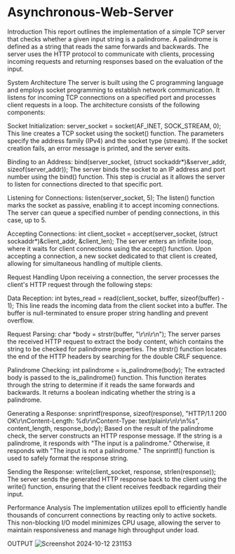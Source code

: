 # Asynchronous-Web-Server

Introduction
This report outlines the implementation of a simple TCP server that checks whether a given input string is a palindrome. A palindrome is defined as a string that reads the same forwards and backwards. The server uses the HTTP protocol to communicate with clients, processing incoming requests and returning responses based on the evaluation of the input.

System Architecture
The server is built using the C programming language and employs socket programming to establish network communication. It listens for incoming TCP connections on a specified port and processes client requests in a loop. The architecture consists of the following components:

Socket Initialization: server_socket = socket(AF_INET, SOCK_STREAM, 0); This line creates a TCP socket using the socket() function. The parameters specify the address family (IPv4) and the socket type (stream). If the socket creation fails, an error message is printed, and the server exits.

Binding to an Address: bind(server_socket, (struct sockaddr*)&server_addr, sizeof(server_addr)); The server binds the socket to an IP address and port number using the bind() function. This step is crucial as it allows the server to listen for connections directed to that specific port.

Listening for Connections: listen(server_socket, 5); The listen() function marks the socket as passive, enabling it to accept incoming connections. The server can queue a specified number of pending connections, in this case, up to 5.

Accepting Connections: int client_socket = accept(server_socket, (struct sockaddr*)&client_addr, &client_len); The server enters an infinite loop, where it waits for client connections using the accept() function. Upon accepting a connection, a new socket dedicated to that client is created, allowing for simultaneous handling of multiple clients.

Request Handling
Upon receiving a connection, the server processes the client's HTTP request through the following steps:

Data Reception: int bytes_read = read(client_socket, buffer, sizeof(buffer) - 1); This line reads the incoming data from the client socket into a buffer. The buffer is null-terminated to ensure proper string handling and prevent overflow.

Request Parsing: char *body = strstr(buffer, "\r\n\r\n"); The server parses the received HTTP request to extract the body content, which contains the string to be checked for palindrome properties. The strstr() function locates the end of the HTTP headers by searching for the double CRLF sequence.

Palindrome Checking: int palindrome = is_palindrome(body); The extracted body is passed to the is_palindrome() function. This function iterates through the string to determine if it reads the same forwards and backwards. It returns a boolean indicating whether the string is a palindrome.

Generating a Response: snprintf(response, sizeof(response), "HTTP/1.1 200 OK\r\nContent-Length: %d\r\nContent-Type: text/plain\r\n\r\n%s", content_length, response_body); Based on the result of the palindrome check, the server constructs an HTTP response message. If the string is a palindrome, it responds with "The input is a palindrome." Otherwise, it responds with "The input is not a palindrome." The snprintf() function is used to safely format the response string.

Sending the Response: write(client_socket, response, strlen(response)); The server sends the generated HTTP response back to the client using the write() function, ensuring that the client receives feedback regarding their input.

Performance Analysis
The implementation utilizes epoll to efficiently handle thousands of concurrent connections by reacting only to active sockets. This non-blocking I/O model minimizes CPU usage, allowing the server to maintain responsiveness and manage high throughput under load.



OUTPUT
![Screenshot 2024-10-12 231153](https://github.com/user-attachments/assets/8a87d5ad-226e-45aa-a345-a7f327d58990)


